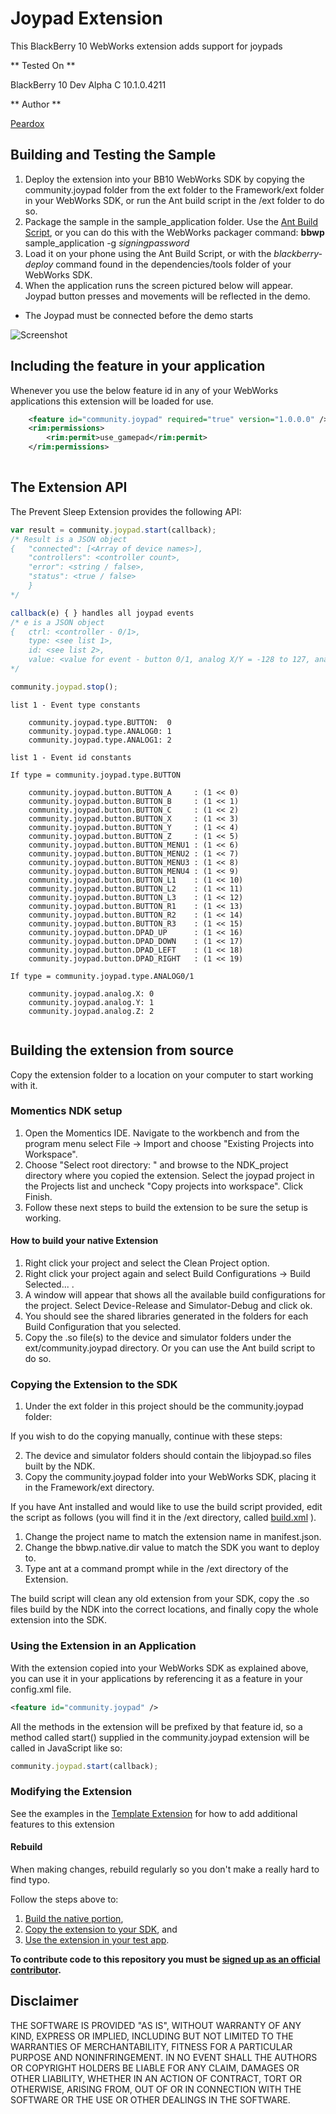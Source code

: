 Joypad Extension
================

This BlackBerry 10 WebWorks extension adds support for joypads

** Tested On **

BlackBerry 10 Dev Alpha C 10.1.0.4211

** Author **

[Peardox](http://supportforums.blackberry.com/t5/user/viewprofilepage/user-id/325249)

## Building and Testing the Sample

1. Deploy the extension into your BB10 WebWorks SDK by copying the community.joypad folder from the ext folder to the Framework/ext folder in your WebWorks SDK, or run the Ant build script in the /ext folder to do so.
2. Package the sample in the sample\_application folder. Use the [Ant Build Script](https://github.com/blackberry/BB10-WebWorks-Community-Samples/tree/master/Ant-Build-Script), or you can do this with the WebWorks packager command:
	__bbwp__ sample\_application -g _signingpassword_
3. Load it on your phone using the Ant Build Script, or with the _blackberry-deploy_ command found in the dependencies/tools folder of your WebWorks SDK.
4. When the application runs the screen pictured below will appear. Joypad button presses and movements will be reflected in the demo.

* The Joypad must be connected before the demo starts

![Screenshot](joypad.png)

## Including the feature in your application
Whenever you use the below feature id in any of your WebWorks applications this extension will be loaded for use.
```xml
	<feature id="community.joypad" required="true" version="1.0.0.0" />
	<rim:permissions>
		<rim:permit>use_gamepad</rim:permit>
	</rim:permissions>
	
```

## The Extension API
The Prevent Sleep Extension provides the following API:

```javascript
var result = community.joypad.start(callback);
/* Result is a JSON object
{	"connected": [<Array of device names>], 
	"controllers": <controller count>, 
	"error": <string / false>,
	"status": <true / false>
	}
*/

callback(e) { } handles all joypad events
/* e is a JSON object
{ 	ctrl: <controller - 0/1>,
	type: <see list 1>,
	id: <see list 2>,
	value: <value for event - button 0/1, analog X/Y = -128 to 127, analog Z = 0 to 255>
*/

community.joypad.stop();

```

```
list 1 - Event type constants

	community.joypad.type.BUTTON:  0
	community.joypad.type.ANALOG0: 1
	community.joypad.type.ANALOG1: 2

```

```
list 1 - Event id constants

If type = community.joypad.type.BUTTON

	community.joypad.button.BUTTON_A     : (1 << 0)
	community.joypad.button.BUTTON_B     : (1 << 1)
	community.joypad.button.BUTTON_C     : (1 << 2)
	community.joypad.button.BUTTON_X     : (1 << 3)
	community.joypad.button.BUTTON_Y     : (1 << 4)
	community.joypad.button.BUTTON_Z     : (1 << 5)
	community.joypad.button.BUTTON_MENU1 : (1 << 6)
	community.joypad.button.BUTTON_MENU2 : (1 << 7)
	community.joypad.button.BUTTON_MENU3 : (1 << 8)
	community.joypad.button.BUTTON_MENU4 : (1 << 9)
	community.joypad.button.BUTTON_L1	 : (1 << 10)
	community.joypad.button.BUTTON_L2	 : (1 << 11)
	community.joypad.button.BUTTON_L3	 : (1 << 12)
	community.joypad.button.BUTTON_R1	 : (1 << 13)
	community.joypad.button.BUTTON_R2	 : (1 << 14)
	community.joypad.button.BUTTON_R3	 : (1 << 15)
	community.joypad.button.DPAD_UP      : (1 << 16)
	community.joypad.button.DPAD_DOWN    : (1 << 17)
	community.joypad.button.DPAD_LEFT    : (1 << 18)
	community.joypad.button.DPAD_RIGHT   : (1 << 19)

If type = community.joypad.type.ANALOG0/1

	community.joypad.analog.X: 0
	community.joypad.analog.Y: 1
	community.joypad.analog.Z: 2
	
```

## Building the extension from source

Copy the extension folder to a location on your computer to start working with it.

### Momentics NDK setup

1. Open the Momentics IDE. Navigate to the workbench and from the program menu
select File -> Import and choose "Existing Projects into Workspace".
2. Choose "Select root directory: " and browse to the NDK_project directory where you copied the extension. Select the joypad project in the Projects list and uncheck "Copy projects into workspace". Click Finish.
3. Follow these next steps to build the extension to be sure the setup is working.

#### How to build your native Extension</a>

1. Right click your project and select the Clean Project option.
2. Right click your project again and select Build Configurations -> Build Selected... .
3. A window will appear that shows all the available build configurations
for the project. Select Device-Release and Simulator-Debug and click ok.
4. You should see the shared libraries generated in the folders for each Build Configuration that you selected.
5. Copy the .so file(s) to the device and simulator folders under the ext/community.joypad directory. Or you can use the Ant build script to do so.

### Copying the Extension to the SDK</a>

1. Under the ext folder in this project should be the community.joypad folder:

If you wish to do the copying manually, continue with these steps:

2. The device and simulator folders should contain the libjoypad.so files built by the NDK.
3. Copy the community.joypad folder into your WebWorks SDK, placing it in the Framework/ext directory.

If you have Ant installed and would like to use the build script provided, edit the script as follows (you will find it in the /ext directory, called [build.xml](https://github.com/blackberry/WebWorks-Community-APIs/tree/master/BB10/joypad/ext/build.xml) ).

1. Change the project name to match the extension name in manifest.json.
2. Change the bbwp.native.dir value to match the SDK you want to deploy to.
3. Type ant at a command prompt while in the /ext directory of the Extension. 

The build script will clean any old extension from your SDK, copy the .so files build by the NDK into the correct locations, and finally copy the whole extension into the SDK.

### Using the Extension in an Application</a>

With the extension copied into your WebWorks SDK as explained above, you can use it in your applications by referencing it as a feature in your config.xml file. 

```xml
<feature id="community.joypad" />
```

All the methods in the extension will be prefixed by that feature id, so a method called start() supplied in the community.joypad extension will be called in JavaScript like so:

```javascript
community.joypad.start(callback);
```

### Modifying the Extension

See the examples in the [Template Extension](https://github.com/blackberry/WebWorks-Community-APIs/blob/master/BB10/Template) for how to add additional features to this extension

#### Rebuild 
When making changes, rebuild regularly so you don't make a really hard to find typo.

Follow the steps above to:
1. [Build the native portion](#how-to-build-your-native-extension),
2. [Copy the extension to your SDK](#copying-the-extension-to-the-sdk), and
3. [Use the extension in your test app](#using-the-extension-in-an-application).


**To contribute code to this repository you must be [signed up as an official contributor](http://blackberry.github.com/howToContribute.html).**

## Disclaimer

THE SOFTWARE IS PROVIDED "AS IS", WITHOUT WARRANTY OF ANY KIND, EXPRESS OR IMPLIED, INCLUDING BUT NOT LIMITED TO THE WARRANTIES OF MERCHANTABILITY, FITNESS FOR A PARTICULAR PURPOSE AND NONINFRINGEMENT. IN NO EVENT SHALL THE AUTHORS OR COPYRIGHT HOLDERS BE LIABLE FOR ANY CLAIM, DAMAGES OR OTHER LIABILITY, WHETHER IN AN ACTION OF CONTRACT, TORT OR OTHERWISE, ARISING FROM, OUT OF OR IN CONNECTION WITH THE SOFTWARE OR THE USE OR OTHER DEALINGS IN THE SOFTWARE.